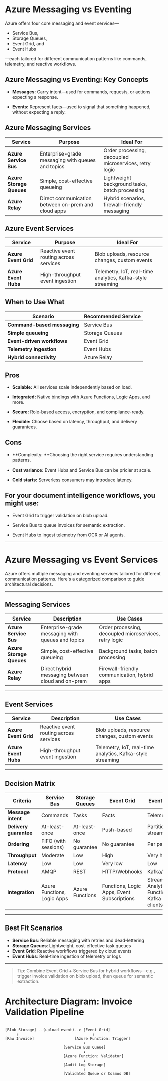 # Azure Messaging vs Eventing

Azure offers four core messaging and event services—

- Service Bus, 
- Storage Queues, 
- Event Grid, and
- Event Hubs

—each tailored for different communication patterns like commands, telemetry, and reactive workflows.

## Azure Messaging vs Eventing: Key Concepts

- **Messages:** Carry intent—used for commands, requests, or actions expecting a response.

- **Events:** Represent facts—used to signal that something happened, without expecting a reply.

## Azure Messaging Services

| **Service**            | **Purpose**                                           | **Ideal For**                                             |
|--------------------------|-------------------------------------------------------|------------------------------------------------------------|
| **Azure Service Bus**    | Enterprise-grade messaging with queues and topics     | Order processing, decoupled microservices, retry logic     |
| **Azure Storage Queues** | Simple, cost-effective queueing                       | Lightweight background tasks, batch processing             |
| **Azure Relay**          | Direct communication between on-prem and cloud apps   | Hybrid scenarios, firewall-friendly messaging              |

## Azure Event Services

| **Service**           | **Purpose**                             | **Ideal For**                                         |
|------------------------|------------------------------------------|--------------------------------------------------------|
| **Azure Event Grid**   | Reactive event routing across services   | Blob uploads, resource changes, custom events          |
| **Azure Event Hubs**   | High-throughput event ingestion          | Telemetry, IoT, real-time analytics, Kafka-style streaming |

## When to Use What

| **Scenario**              | **Recommended Service** |
|----------------------------|--------------------------|
| **Command-based messaging** | Service Bus              |
| **Simple queueing**         | Storage Queues           |
| **Event-driven workflows**  | Event Grid               |
| **Telemetry ingestion**     | Event Hubs               |
| **Hybrid connectivity**     | Azure Relay              |


## Pros

- **Scalable:** All services scale independently based on load.

- **Integrated:** Native bindings with Azure Functions, Logic Apps, and more.

- **Secure:** Role-based access, encryption, and compliance-ready.

- **Flexible:** Choose based on latency, throughput, and delivery guarantees.

## Cons

- **Complexity: **Choosing the right service requires understanding patterns.

- **Cost variance:** Event Hubs and Service Bus can be pricier at scale.

- **Cold starts:** Serverless consumers may introduce latency.


## For your document intelligence workflows, you might use:

- Event Grid to trigger validation on blob upload.

- Service Bus to queue invoices for semantic extraction.

- Event Hubs to ingest telemetry from OCR or AI agents.

---

# Azure Messaging vs Event Services

Azure offers multiple messaging and eventing services tailored for different communication patterns. Here's a categorized comparison to guide architectural decisions.

---

## Messaging Services

| Service | Description | Use Cases |
|--------|-------------|-----------|
| **Azure Service Bus** | Enterprise-grade messaging with queues and topics | Order processing, decoupled microservices, retry logic |
| **Azure Storage Queues** | Simple, cost-effective queueing | Background tasks, batch processing |
| **Azure Relay** | Direct hybrid messaging between cloud and on-prem | Firewall-friendly communication, hybrid apps |

---

## Event Services

| Service | Description | Use Cases |
|--------|-------------|-----------|
| **Azure Event Grid** | Reactive event routing across services | Blob uploads, resource changes, custom events |
| **Azure Event Hubs** | High-throughput event ingestion | Telemetry, IoT, real-time analytics, Kafka-style streaming |

---

## Decision Matrix

| Criteria | Service Bus | Storage Queues | Event Grid | Event Hubs |
|---------|-------------|----------------|------------|------------|
| **Message intent** | Commands | Tasks | Facts | Telemetry |
| **Delivery guarantee** | At-least-once | At-least-once | Push-based | Partitioned stream |
| **Ordering** | FIFO (with sessions) | No guarantee | No guarantee | Per partition |
| **Throughput** | Moderate | Low | High | Very high |
| **Latency** | Low | Low | Very low | Low |
| **Protocol** | AMQP | REST | HTTP/Webhooks | Kafka/AMQP |
| **Integration** | Azure Functions, Logic Apps | Azure Functions | Functions, Logic Apps, Event Subscriptions | Stream Analytics, Functions, Kafka clients |

---

## Best Fit Scenarios

- **Service Bus**: Reliable messaging with retries and dead-lettering
- **Storage Queues**: Lightweight, cost-effective task queues
- **Event Grid**: Reactive workflows triggered by cloud events
- **Event Hubs**: Real-time ingestion of telemetry or logs

---

> Tip: Combine Event Grid + Service Bus for hybrid workflows—e.g., trigger invoice validation on blob upload, then queue for semantic extraction.


# Architecture Diagram: Invoice Validation Pipeline

```Code

[Blob Storage] --(upload event)--> [Event Grid]
     ↓                                 ↓
[Raw Invoice]                  [Azure Function: Trigger]
                                   ↓
                          [Service Bus Queue]
                                   ↓
                          [Azure Function: Validator]
                                   ↓
                          [Audit Log Storage]
                                   ↓
                          [Validated Queue or Cosmos DB]
```
